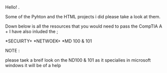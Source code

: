 Hello! . 

Some of the Pyhton and the HTML projects i did please take a look at them.




Down below is all the resources that you would need to pass the CompTIA A +
I have also inluded the ;

*SECUIRTY+
*NETWOEK+
*MD 100 & 101 


NOTE :

please taek a breif look on the ND100 & 101 as it specialies in microsoft windows it will be of a help   
